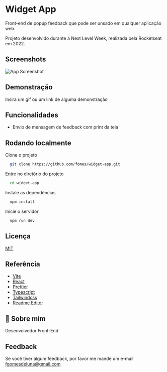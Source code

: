 
# Widget App

Front-end de popup feedback que pode ser unsado em qualquer aplicação web.

Projeto desenvolvido durante a Next Level Week, realizada pela Rocketseat em 2022.


## Screenshots

![App Screenshot](https://via.placeholder.com/300)


## Demonstração

Insira um gif ou um link de alguma demonstração


## Funcionalidades

- Envio de mensagem de feedback com print da tela


## Rodando localmente

Clone o projeto

```bash
  git clone https://github.com/fomes/widget-app.git
```

Entre no diretório do projeto

```bash
  cd widget-app
```

Instale as dependências

```bash
  npm install
```

Inicie o servidor

```bash
  npm run dev
```

## Licença

[MIT](https://choosealicense.com/licenses/mit/)


## Referência

 - [Vite](https://vitejs.dev/)
 - [React](https://pt-br.reactjs.org/)
 - [Prettier](https://prettier.io/)
 - [Typescript](https://www.typescriptlang.org/)
 - [Tailwindcss](https://tailwindcss.com/)
 - [Readme Editor](https://readme.so/pt/editor)

## 🚀 Sobre mim
Desenvolvedor Front-End


## Feedback

Se você tiver algum feedback, por favor me mande um e-mail fgomesdeluna@gmail.com

